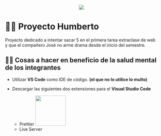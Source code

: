<p align="center"><img src="https://res.cloudinary.com/chaca-sa/image/upload/v1694637785/362663470_251547820610645_7647153008441625541_n_tfuzkl.jpg"/></p>

# 🧑‍🦰 Proyecto Humberto

Proyecto dedicado a intentar sacar 5 en el primera tarea extraclase de web y que el compañero José no arme drama desde el inicio del semestre.

## 👨‍⚕️ Cosas a hacer en beneficio de la salud mental de los integrantes

- Utilizar **VS Code** como IDE de código. **(el que no lo utilice lo multo)**

- Descargar las siguientes dos extensiones para el **Visual Studio Code**
  - Prettier
    <img src="https://res.cloudinary.com/chaca-sa/image/upload/v1694638278/download_fcqfld.png" width="100"/>
  - Live Server
